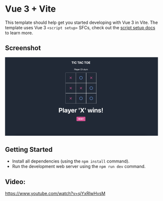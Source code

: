 # Vue 3 + Vite

This template should help get you started developing with Vue 3 in Vite. The template uses Vue 3 `<script setup>` SFCs, check out the [script setup docs](https://v3.vuejs.org/api/sfc-script-setup.html#sfc-script-setup) to learn more.

## Screenshot

!["Tic-Tac_Toe Game"](https://github.com/ruchi222/Tic-Tac/blob/master/docs/tic.png)

## Getting Started

- Install all dependencies (using the `npm install` command).
- Run the development web server using the `npm run dev` command.

## Video:

https://www.youtube.com/watch?v=sjYxRlwHvsM